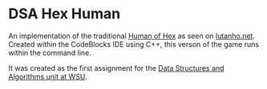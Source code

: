 # DSA Hex Human

An implementation of the traditional [Human of Hex](https://en.wikipedia.org/wiki/Hex_(board_game)) as seen
on [lutanho.net](http://www.lutanho.net/play/hex.html). Created within the CodeBlocks IDE using C++, this verson of the
game runs within the command line.

It was created as the first assignment for
the [Data Structures and Algorithms unit at WSU](http://handbook.westernsydney.edu.au/hbook/unit.aspx?unit=300103.3).
